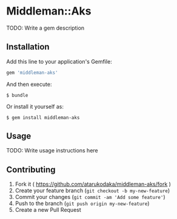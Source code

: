 # Middleman::Aks

TODO: Write a gem description

## Installation

Add this line to your application's Gemfile:

```ruby
gem 'middleman-aks'
```

And then execute:

    $ bundle

Or install it yourself as:

    $ gem install middleman-aks

## Usage

TODO: Write usage instructions here

## Contributing

1. Fork it ( https://github.com/atarukodaka/middleman-aks/fork )
2. Create your feature branch (`git checkout -b my-new-feature`)
3. Commit your changes (`git commit -am 'Add some feature'`)
4. Push to the branch (`git push origin my-new-feature`)
5. Create a new Pull Request
